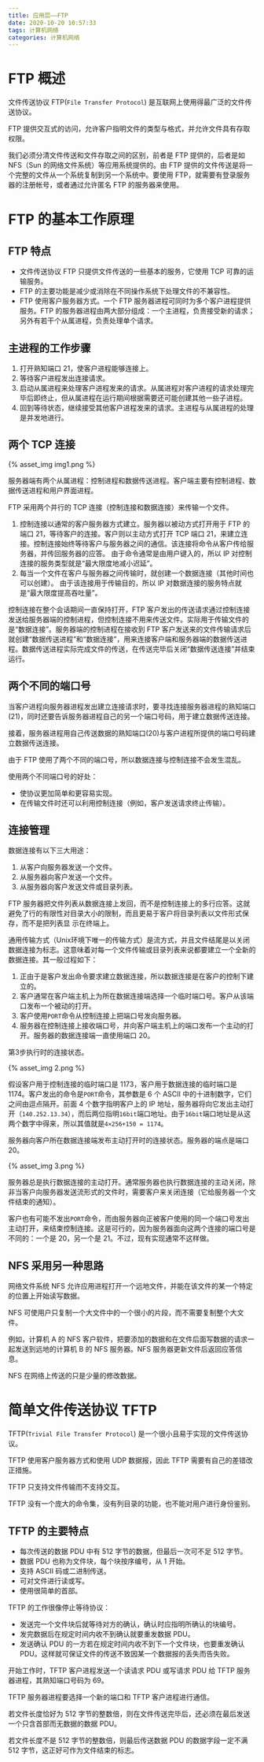 ```yaml
---
title: 应用层——FTP
date: 2020-10-20 10:57:33
tags: 计算机网络
categories: 计算机网络
---
```


# FTP 概述
文件传送协议 FTP(`File Transfer Protocol`) 是互联网上使用得最广泛的文件传送协议。

FTP 提供交互式的访问，允许客户指明文件的类型与格式，并允许文件具有存取权限。

我们必须分清文件传送和文件存取之间的区别，前者是 FTP 提供的，后者是如 NFS（Sun 的网络文件系统）等应用系统提供的。由 FTP 提供的文件传送是将一个完整的文件从一个系统复制到另一个系统中。要使用 FTP，就需要有登录服务器的注册帐号，或者通过允许匿名 FTP 的服务器来使用。
# FTP 的基本工作原理
## FTP 特点
* 文件传送协议 FTP 只提供文件传送的一些基本的服务，它使用 TCP 可靠的运输服务。
* FTP 的主要功能是减少或消除在不同操作系统下处理文件的不兼容性。
* FTP 使用客户服务器方式。一个 FTP 服务器进程可同时为多个客户进程提供服务。FTP 的服务器进程由两大部分组成：一个主进程，负责接受新的请求；另外有若干个从属进程，负责处理单个请求。

## 主进程的工作步骤
1. 打开熟知端口 21，使客户进程能够连接上。
2. 等待客户进程发出连接请求。
3. 启动从属进程来处理客户进程发来的请求。从属进程对客户进程的请求处理完毕后即终止，但从属进程在运行期间根据需要还可能创建其他一些子进程。
4. 回到等待状态，继续接受其他客户进程发来的请求。主进程与从属进程的处理是并发地进行。

## 两个 TCP 连接

{% asset_img img1.png %}

服务器端有两个从属进程：控制进程和数据传送进程。客户端主要有控制进程、数据传送进程和用户界面进程。

FTP 采用两个并行的 TCP 连接（控制连接和数据连接）来传输一个文件。
1. 控制连接以通常的客户服务器方式建立。服务器以被动方式打开用于 FTP 的端口 21，等待客户的连接。客户则以主动方式打开 TCP 端口 21，来建立连接。控制连接始终等待客户与服务器之间的通信。该连接将命令从客户传给服务器，并传回服务器的应答。
由于命令通常是由用户键入的，所以 IP 对控制连接的服务类型就是“最大限度地减小迟延”。
2. 每当一个文件在客户与服务器之间传输时，就创建一个数据连接（其他时间也可以创建）。
由于该连接用于传输目的，所以 IP 对数据连接的服务特点就是“最大限度提高吞吐量”。

控制连接在整个会话期间一直保持打开，FTP 客户发出的传送请求通过控制连接发送给服务器端的控制进程，但控制连接不用来传送文件。实际用于传输文件的是“数据连接”。服务器端的控制进程在接收到 FTP 客户发送来的文件传输请求后就创建“数据传送进程”和“数据连接”，用来连接客户端和服务器端的数据传送进程。数据传送进程实际完成文件的传送，在传送完毕后关闭“数据传送连接”并结束运行。
## 两个不同的端口号
当客户进程向服务器进程发出建立连接请求时，要寻找连接服务器进程的熟知端口(21)，同时还要告诉服务器进程自己的另一个端口号码，用于建立数据传送连接。

接着，服务器进程用自己传送数据的熟知端口(20)与客户进程所提供的端口号码建立数据传送连接。

由于 FTP 使用了两个不同的端口号，所以数据连接与控制连接不会发生混乱。

使用两个不同端口号的好处：
* 使协议更加简单和更容易实现。
* 在传输文件时还可以利用控制连接（例如，客户发送请求终止传输）。

## 连接管理
数据连接有以下三大用途：
1. 从客户向服务器发送一个文件。
2. 从服务器向客户发送一个文件。
3. 从服务器向客户发送文件或目录列表。

FTP 服务器把文件列表从数据连接上发回，而不是控制连接上的多行应答。这就避免了行的有限性对目录大小的限制，而且更易于客户将目录列表以文件形式保存，而不是把列表显
示在终端上。

通用传输方式（Unix环境下唯一的传输方式）是流方式，并且文件结尾是以关闭数据连接为标志。这意味着对每一个文件传输或目录列表来说都要建立一个全新的数据连接。其一般过程如下：
1. 正由于是客户发出命令要求建立数据连接，所以数据连接是在客户的控制下建立的。
2. 客户通常在客户端主机上为所在数据连接端选择一个临时端口号。客户从该端口发布一个被动的打开。
3. 客户使用`PORT`命令从控制连接上把端口号发向服务器。
4. 服务器在控制连接上接收端口号，并向客户端主机上的端口发布一个主动的打开。服务器的数据连接端一直使用端口 20。

第3步执行时的连接状态。

{% asset_img 2.png %}

假设客户用于控制连接的临时端口是 1173，客户用于数据连接的临时端口是 1174。客户发出的命令是`PORT`命令，其参数是 6 个 ASCII 中的十进制数字，它们之间由逗点隔开。前面 4 个数字指明客户上的 IP 地址，服务器将向它发出主动打开（`140.252.13.34`），而后两位指明`16bit`端口地址。由于`16bit`端口地址是从这两个数字中得来，所以其值就是`4×256+150 = 1174`。

服务器向客户所在数据连接端发布主动打开时的连接状态。服务器的端点是端口 20。

{% asset_img 3.png %}

服务器总是执行数据连接的主动打开。通常服务器也执行数据连接的主动关闭，除非当客户向服务器发送流形式的文件时，需要客户来关闭连接（它给服务器一个文件结束的通知）。

客户也有可能不发出`PORT`命令，而由服务器向正被客户使用的同一个端口号发出主动打开，来结束控制连接。这是可行的，因为服务器面向这两个连接的端口号是不同的：一个是 20，另一个是 21。不过，现有实现通常不这样做。
## NFS 采用另一种思路
网络文件系统 NFS 允许应用进程打开一个远地文件，并能在该文件的某一个特定的位置上开始读写数据。

NFS 可使用户只复制一个大文件中的一个很小的片段，而不需要复制整个大文件。

例如，计算机 A 的 NFS 客户软件，把要添加的数据和在文件后面写数据的请求一起发送到远地的计算机 B 的 NFS 服务器。NFS 服务器更新文件后返回应答信息。

NFS 在网络上传送的只是少量的修改数据。 
# 简单文件传送协议 TFTP
TFTP(`Trivial File Transfer Protocol`) 是一个很小且易于实现的文件传送协议。

TFTP 使用客户服务器方式和使用 UDP 数据报，因此 TFTP 需要有自己的差错改正措施。

TFTP 只支持文件传输而不支持交互。

TFTP 没有一个庞大的命令集，没有列目录的功能，也不能对用户进行身份鉴别。 
## TFTP 的主要特点
* 每次传送的数据 PDU 中有 512 字节的数据，但最后一次可不足 512 字节。
* 数据 PDU 也称为文件块，每个块按序编号，从 1 开始。
* 支持 ASCII 码或二进制传送。
* 可对文件进行读或写。
* 使用很简单的首部。 

TFTP 的工作很像停止等待协议：
* 发送完一个文件块后就等待对方的确认，确认时应指明所确认的块编号。
* 发完数据后在规定时间内收不到确认就要重发数据 PDU。
* 发送确认 PDU 的一方若在规定时间内收不到下一个文件块，也要重发确认 PDU。这样就可保证文件的传送不致因某一个数据报的丢失而告失败。 

开始工作时，TFTP 客户进程发送一个读请求 PDU 或写请求 PDU 给 TFTP 服务器进程，其熟知端口号码为 69。

TFTP 服务器进程要选择一个新的端口和 TFTP 客户进程进行通信。

若文件长度恰好为 512 字节的整数倍，则在文件传送完毕后，还必须在最后发送一个只含首部而无数据的数据 PDU。

若文件长度不是 512 字节的整数倍，则最后传送数据 PDU 的数据字段一定不满 512 字节，这正好可作为文件结束的标志。

